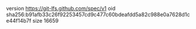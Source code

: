 version https://git-lfs.github.com/spec/v1
oid sha256:b91afb33c26f92253457cd9c477c60bdeafdd5a82c988e0a7628d1ce44f14b7f
size 16659
